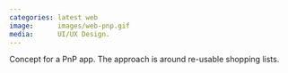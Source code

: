 ```yaml
---
categories: latest web
image:      images/web-pnp.gif
media:      UI/UX Design.
---
```

Concept for a PnP app. The approach is around re-usable shopping lists.
